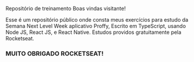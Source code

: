 Repositório de treinamento 
Boas vindas visitante!

Esse é um repositório público onde consta meus exercícios para estudo da Semana Next Level Week aplicativo Proffy, Escrito em TypeScript, usando Node JS, React JS, e React Native.
Estudos providos gratuitamente pela Rocketseat.

###  MUITO OBRIGADO ROCKETSEAT!
